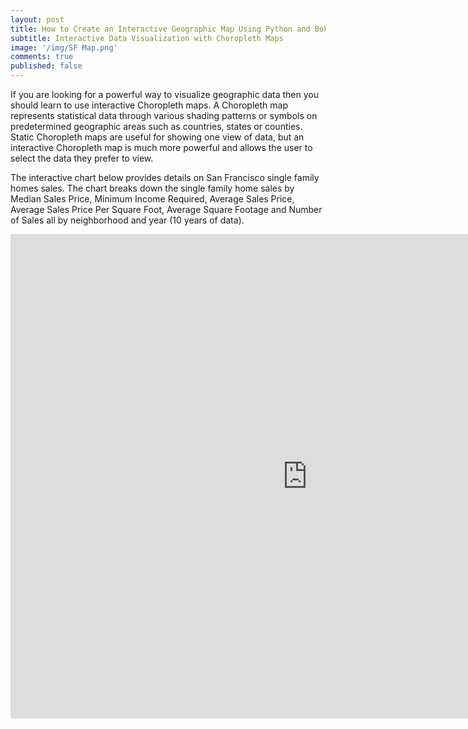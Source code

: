 ```yaml
---
layout: post
title: How to Create an Interactive Geographic Map Using Python and Bokeh
subtitle: Interactive Data Visualization with Choropleth Maps
image: '/img/SF Map.png'
comments: true
published: false
---
```


If you are looking for a powerful way to visualize geographic data then you should learn to use interactive Choropleth maps. A Choropleth map represents statistical data through various shading patterns or symbols on predetermined geographic areas such as countries, states or counties. Static Choropleth maps are useful for showing one view of data, but an interactive Choropleth map is much more powerful and allows the user to select the data they prefer to view. 

The interactive chart below provides details on San Francisco single family homes sales. The chart breaks down the single family home sales by Median Sales Price, Minimum Income Required, Average Sales Price, Average Sales Price Per Square Foot, Average Square Footage and Number of Sales all by neighborhood and year (10 years of data).

<iframe src="https://sf-real-estate.herokuapp.com/SF_Real_Estate_Project" width="950" height="775" style="border: none;"></iframe>
